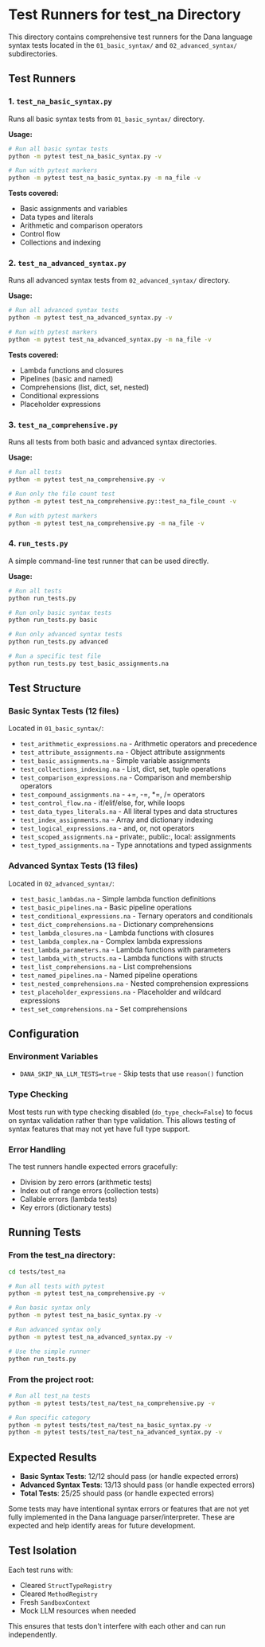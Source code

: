 # Test Runners for test_na Directory

This directory contains comprehensive test runners for the Dana language syntax tests located in the `01_basic_syntax/` and `02_advanced_syntax/` subdirectories.

## Test Runners

### 1. `test_na_basic_syntax.py`
Runs all basic syntax tests from `01_basic_syntax/` directory.

**Usage:**
```bash
# Run all basic syntax tests
python -m pytest test_na_basic_syntax.py -v

# Run with pytest markers
python -m pytest test_na_basic_syntax.py -m na_file -v
```

**Tests covered:**
- Basic assignments and variables
- Data types and literals
- Arithmetic and comparison operators
- Control flow
- Collections and indexing

### 2. `test_na_advanced_syntax.py`
Runs all advanced syntax tests from `02_advanced_syntax/` directory.

**Usage:**
```bash
# Run all advanced syntax tests
python -m pytest test_na_advanced_syntax.py -v

# Run with pytest markers
python -m pytest test_na_advanced_syntax.py -m na_file -v
```

**Tests covered:**
- Lambda functions and closures
- Pipelines (basic and named)
- Comprehensions (list, dict, set, nested)
- Conditional expressions
- Placeholder expressions

### 3. `test_na_comprehensive.py`
Runs all tests from both basic and advanced syntax directories.

**Usage:**
```bash
# Run all tests
python -m pytest test_na_comprehensive.py -v

# Run only the file count test
python -m pytest test_na_comprehensive.py::test_na_file_count -v

# Run with pytest markers
python -m pytest test_na_comprehensive.py -m na_file -v
```

### 4. `run_tests.py`
A simple command-line test runner that can be used directly.

**Usage:**
```bash
# Run all tests
python run_tests.py

# Run only basic syntax tests
python run_tests.py basic

# Run only advanced syntax tests
python run_tests.py advanced

# Run a specific test file
python run_tests.py test_basic_assignments.na
```

## Test Structure

### Basic Syntax Tests (12 files)
Located in `01_basic_syntax/`:
- `test_arithmetic_expressions.na` - Arithmetic operators and precedence
- `test_attribute_assignments.na` - Object attribute assignments
- `test_basic_assignments.na` - Simple variable assignments
- `test_collections_indexing.na` - List, dict, set, tuple operations
- `test_comparison_expressions.na` - Comparison and membership operators
- `test_compound_assignments.na` - +=, -=, *=, /= operators
- `test_control_flow.na` - if/elif/else, for, while loops
- `test_data_types_literals.na` - All literal types and data structures
- `test_index_assignments.na` - Array and dictionary indexing
- `test_logical_expressions.na` - and, or, not operators
- `test_scoped_assignments.na` - private:, public:, local: assignments
- `test_typed_assignments.na` - Type annotations and typed assignments

### Advanced Syntax Tests (13 files)
Located in `02_advanced_syntax/`:
- `test_basic_lambdas.na` - Simple lambda function definitions
- `test_basic_pipelines.na` - Basic pipeline operations
- `test_conditional_expressions.na` - Ternary operators and conditionals
- `test_dict_comprehensions.na` - Dictionary comprehensions
- `test_lambda_closures.na` - Lambda functions with closures
- `test_lambda_complex.na` - Complex lambda expressions
- `test_lambda_parameters.na` - Lambda functions with parameters
- `test_lambda_with_structs.na` - Lambda functions with structs
- `test_list_comprehensions.na` - List comprehensions
- `test_named_pipelines.na` - Named pipeline operations
- `test_nested_comprehensions.na` - Nested comprehension expressions
- `test_placeholder_expressions.na` - Placeholder and wildcard expressions
- `test_set_comprehensions.na` - Set comprehensions

## Configuration

### Environment Variables
- `DANA_SKIP_NA_LLM_TESTS=true` - Skip tests that use `reason()` function

### Type Checking
Most tests run with type checking disabled (`do_type_check=False`) to focus on syntax validation rather than type validation. This allows testing of syntax features that may not yet have full type support.

### Error Handling
The test runners handle expected errors gracefully:
- Division by zero errors (arithmetic tests)
- Index out of range errors (collection tests)
- Callable errors (lambda tests)
- Key errors (dictionary tests)

## Running Tests

### From the test_na directory:
```bash
cd tests/test_na

# Run all tests with pytest
python -m pytest test_na_comprehensive.py -v

# Run basic syntax only
python -m pytest test_na_basic_syntax.py -v

# Run advanced syntax only
python -m pytest test_na_advanced_syntax.py -v

# Use the simple runner
python run_tests.py
```

### From the project root:
```bash
# Run all test_na tests
python -m pytest tests/test_na/test_na_comprehensive.py -v

# Run specific category
python -m pytest tests/test_na/test_na_basic_syntax.py -v
python -m pytest tests/test_na/test_na_advanced_syntax.py -v
```

## Expected Results

- **Basic Syntax Tests**: 12/12 should pass (or handle expected errors)
- **Advanced Syntax Tests**: 13/13 should pass (or handle expected errors)
- **Total Tests**: 25/25 should pass (or handle expected errors)

Some tests may have intentional syntax errors or features that are not yet fully implemented in the Dana language parser/interpreter. These are expected and help identify areas for future development.

## Test Isolation

Each test runs with:
- Cleared `StructTypeRegistry`
- Cleared `MethodRegistry`
- Fresh `SandboxContext`
- Mock LLM resources when needed

This ensures that tests don't interfere with each other and can run independently.
